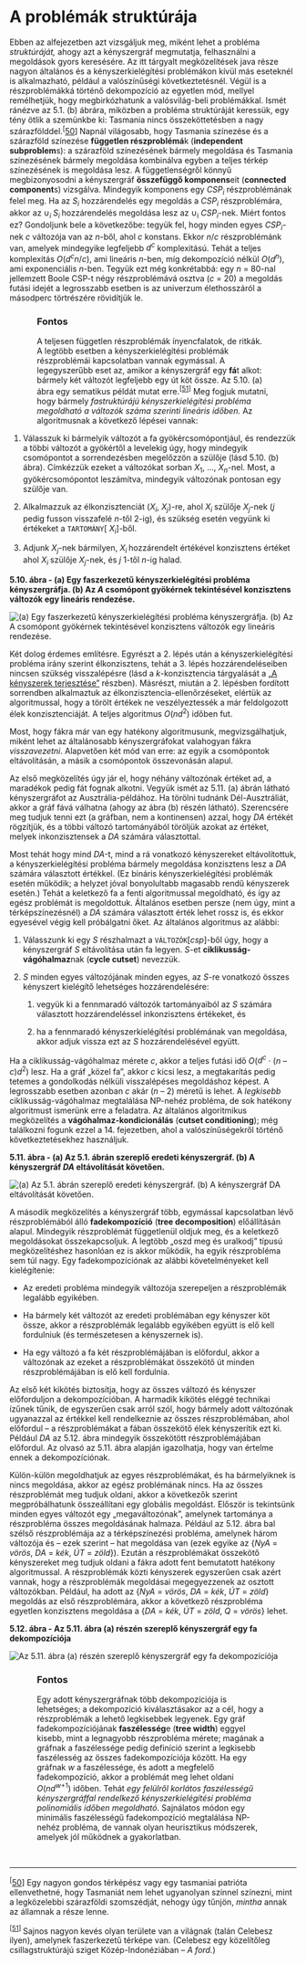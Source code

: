 <?xml version="1.0" encoding="UTF-8" standalone="no"?>

<html xmlns="http://www.w3.org/1999/xhtml"><head><meta name="generator" content="DocBook XSL Stylesheets V1.76.1"/></head><body><div class="section" title="A problémák struktúrája"><div class="titlepage"><div><div><h1 class="title"><a id="id565451"/>A problémák struktúrája</h1></div></div></div><p>Ebben az alfejezetben azt vizsgáljuk meg, miként lehet a probléma <span class="emphasis"><em>struktúráját,</em></span> ahogy azt a kényszergráf megmutatja, felhasználni a megoldások gyors keresésére. Az itt tárgyalt megközelítések java része nagyon általános és a kényszerkielégítési problémákon kívül más eseteknél is alkalmazható, például a valószínűségi következtetésnél. Végül is a részproblémákká történő dekompozíció az egyetlen mód, mellyel remélhetjük, hogy megbirkózhatunk a valósvilág-beli problémákkal. Ismét ránézve az 5.1. (b) ábrára, miközben a probléma struktúráját keressük, egy tény ötlik a szemünkbe ki: Tasmania nincs összeköttetésben a nagy szárazfölddel.<sup>[<a id="id565461" href="#ftn.id565461" class="footnote">50</a>]</sup><sup> </sup>Napnál világosabb, hogy Tasmania színezése és a szárazföld színezése <span class="strong"><strong>független részproblémá</strong></span>k (<span class="strong"><strong>independent subproblem</strong></span>s): a szárazföld színezésének bármely megoldása és Tasmania színezésének bármely megoldása kombinálva egyben a teljes térkép színezésének is megoldása lesz. A függetlenségről könnyű megbizonyosodni a kényszergráf <span class="strong"><strong>összefüggő komponens</strong></span>eit (<span class="strong"><strong>connected component</strong></span>s) vizsgálva. Mindegyik komponens egy <span class="emphasis"><em>CSP<sub>i</sub></em></span> részproblémának felel meg. Ha az <span class="emphasis"><em>S<sub>i</sub></em></span> hozzárendelés egy megoldás a <span class="emphasis"><em>CSP<sub>i</sub></em></span> részproblémára, akkor az ∪<span class="emphasis"><em><sub>i </sub>S<sub>i </sub></em></span>hozzárendelés megoldása lesz az ∪<sub>i</sub> <span class="emphasis"><em>CSP<sub>i</sub></em></span>-nek. Miért fontos ez? Gondoljunk bele a következőbe: tegyük fel, hogy minden egyes <span class="emphasis"><em>CSP<sub>i</sub></em></span>-nek <span class="emphasis"><em>c</em></span> változója van az <span class="emphasis"><em>n</em></span>-ből, ahol <span class="emphasis"><em>c</em></span> konstans. Ekkor <span class="emphasis"><em>n</em></span>/<span class="emphasis"><em>c </em></span>részproblémánk van, amelyek mindegyike legfeljebb <span class="emphasis"><em>d<sup>c</sup> </em></span>komplexitású. Tehát a teljes komplexitás <span class="emphasis"><em>O</em></span>(<span class="emphasis"><em>d<sup>c</sup>n</em></span>/<span class="emphasis"><em>c</em></span>), ami lineáris <span class="emphasis"><em>n</em></span>-ben, míg dekompozíció nélkül <span class="emphasis"><em>O</em></span>(<span class="emphasis"><em>d<sup>n</sup></em></span>), ami exponenciális <span class="emphasis"><em>n</em></span>-ben. Tegyük ezt még konkrétabbá: egy <span class="emphasis"><em>n </em></span>=<span class="emphasis"><em> </em></span>80-nal jellemzett Boole CSP-t négy részproblémává osztva (<span class="emphasis"><em>c </em></span>= 20)<span class="emphasis"><em> </em></span>a megoldás futási idejét a legrosszabb esetben is az univerzum élethosszáról a másodperc törtrészére rövidítjük le.</p><div class="important" title="Fontos" style="margin-left: 0.5in; margin-right: 0.5in;"><h3 class="title">Fontos</h3><p>A teljesen független részproblémák ínyencfalatok, de ritkák. A legtöbb esetben a kényszerkielégítési problémák részproblémái kapcsolatban vannak egymással. A legegyszerűbb eset az, amikor a kényszergráf egy <span class="strong"><strong>fá</strong></span>t alkot: bármely két változót legfeljebb egy út köt össze. Az 5.10. (a) ábra egy sematikus példát mutat erre.<sup>[<a id="id565613" href="#ftn.id565613" class="footnote">51</a>]</sup> Meg fogjuk mutatni, hogy bármely <span class="emphasis"><em>fastruktúrájú kényszerkielégítési probléma megoldható a változók száma szerinti lineáris időben.</em></span> Az algoritmusnak a következő lépései vannak:</p></div><div class="orderedlist"><ol class="orderedlist"><li class="listitem"><p>Válasszuk ki bármelyik változót a fa gyökércsomópontjául, és rendezzük a többi változót a gyökértől a levelekig úgy, hogy mindegyik csomópontot a sorrendezésben megelőzzön a szülője (lásd 5.10. (b) ábra). Címkézzük ezeket a változókat sorban <span class="emphasis"><em>X</em></span><sub>1</sub>, …, <span class="emphasis"><em>X<sub>n</sub></em></span>-nel. Most, a gyökércsomópontot leszámítva, mindegyik változónak pontosan egy szülője van.</p></li><li class="listitem"><p>Alkalmazzuk az élkonzisztenciát (<span class="emphasis"><em>X<sub>i</sub></em></span>,<span class="emphasis"><em> X<sub>j</sub></em></span>)-re, ahol <span class="emphasis"><em>X<sub>i </sub></em></span>szülője <span class="emphasis"><em>X<sub>j</sub></em></span>-nek (<span class="emphasis"><em>j</em></span> pedig fusson visszafelé <span class="emphasis"><em>n</em></span>-től 2-ig), és szükség esetén vegyünk ki értékeket a <code class="code">TARTOMÁNY</code>[ <span class="emphasis"><em>X<sub>i</sub></em></span>]-ből.</p></li><li class="listitem"><p>Adjunk <span class="emphasis"><em>X<sub>j</sub></em></span>-nek bármilyen, <span class="emphasis"><em>X<sub>i </sub></em></span>hozzárendelt értékével konzisztens értéket ahol <span class="emphasis"><em>X<sub>i</sub></em></span><sub> </sub>szülője <span class="emphasis"><em>X<sub>j</sub></em></span>-nek, és <span class="emphasis"><em>j</em></span> 1-től <span class="emphasis"><em>n</em></span>-ig halad.</p></li></ol></div><div class="figure"><a id="id565727"/><p class="title"><strong>5.10. ábra - (a) Egy faszerkezetű kényszerkielégítési probléma kényszergráfja. (b) Az <span class="emphasis"><em>A</em></span> csomópont gyökérnek tekintésével konzisztens változók egy lineáris rendezése.</strong></p><div class="figure-contents"><div class="mediaobject"><img src="kepek/05-10.png" alt="(a) Egy faszerkezetű kényszerkielégítési probléma kényszergráfja. (b) Az A csomópont gyökérnek tekintésével konzisztens változók egy lineáris rendezése."/></div></div></div><p>Két dolog érdemes említésre. Egyrészt a 2. lépés után a kényszerkielégítési probléma irány szerint élkonzisztens, tehát a 3. lépés hozzárendeléseiben nincsen szükség visszalépésre (lásd a <span class="emphasis"><em>k</em></span>-konzisztencia tárgyalását a <a class="xref" href="ch05s02.md#ID_193_oldal">„A kényszerek terjesztése”</a> részben). Másrészt, miután a 2. lépésben fordított sorrendben alkalmaztuk az élkonzisztencia-ellenőrzéseket, elértük az algoritmussal, hogy a törölt értékek ne veszélyeztessék a már feldolgozott élek konzisztenciáját. A teljes algoritmus <span class="emphasis"><em>O</em></span>(<span class="emphasis"><em>nd</em></span><sup>2</sup>)<span class="emphasis"><em> </em></span>időben fut. </p><p>Most, hogy fákra már van egy hatékony algoritmusunk, megvizsgálhatjuk, miként lehet az általánosabb kényszergráfokat valahogyan fákra <span class="emphasis"><em>visszavezetni</em></span>. Alapvetően két mód van erre: az egyik a csomópontok eltávolításán, a másik a csomópontok összevonásán alapul.</p><p>Az első megközelítés úgy jár el, hogy néhány változónak értéket ad, a maradékok pedig fát fognak alkotni. Vegyük ismét az 5.11. (a) ábrán látható kényszergráfot az Ausztrália-példához. Ha törölni tudnánk Dél-Ausztráliát, akkor a gráf fává válhatna (ahogy az ábra (b) részén látható). Szerencsére meg tudjuk tenni ezt (a gráfban, nem a kontinensen) azzal, hogy <span class="emphasis"><em>DA</em></span> értékét rögzítjük, és a többi változó tartományából töröljük azokat az értéket, melyek inkonzisztensek a <span class="emphasis"><em>DA</em></span> számára választottal. </p><p>Most tehát hogy mind <span class="emphasis"><em>DA-</em></span>t, mind a rá vonatkozó kényszereket<span class="emphasis"><em> </em></span>eltávolítottuk, a kényszerkielégítési probléma bármely megoldása konzisztens lesz a <span class="emphasis"><em>DA</em></span> számára választott értékkel. (Ez bináris kényszerkielégítési problémák esetén működik; a helyzet jóval bonyolultabb magasabb rendű kényszerek esetén.) Tehát a keletkező fa a fenti algoritmussal megoldható, és így az egész problémát is megoldottuk. Általános esetben persze (nem úgy, mint a térképszínezésnél) a <span class="emphasis"><em>DA</em></span> számára választott érték lehet rossz is, és ekkor egyesével végig kell próbálgatni őket. Az általános algoritmus az alábbi:</p><div class="orderedlist"><ol class="orderedlist"><li class="listitem"><p>Válasszunk ki egy <span class="emphasis"><em>S</em></span> részhalmazt a <code class="code">VÁLTOZÓK</code>[<span class="emphasis"><em>csp</em></span>]-ből úgy, hogy a kényszergráf <span class="emphasis"><em>S</em></span> eltávolítása után fa legyen. <span class="emphasis"><em>S</em></span>-et <span class="strong"><strong>ciklikusság-vágóhalmaz</strong></span>nak (<span class="strong"><strong>cycle cutset</strong></span>) nevezzük.</p></li><li class="listitem"><p><span class="emphasis"><em>S</em></span> minden egyes változójának minden egyes, az <span class="emphasis"><em>S</em></span>-re vonatkozó összes kényszert kielégítő lehetséges hozzárendelésére:</p><div class="orderedlist"><ol class="orderedlist"><li class="listitem"><p>vegyük ki a fennmaradó változók tartományaiból az <span class="emphasis"><em>S</em></span> számára választott hozzárendeléssel inkonzisztens értékeket, és</p></li><li class="listitem"><p>ha a fennmaradó kényszerkielégítési problémának van megoldása, akkor adjuk vissza ezt az <span class="emphasis"><em>S</em></span> hozzárendelésével együtt.</p></li></ol></div></li></ol></div><p>Ha a ciklikusság-vágóhalmaz mérete <span class="emphasis"><em>c</em></span>, akkor a teljes futási idő <span class="emphasis"><em>O</em></span>(<span class="emphasis"><em>d<sup>c</sup></em></span> · (<span class="emphasis"><em>n</em></span> – <span class="emphasis"><em>c</em></span>)<span class="emphasis"><em>d</em></span><sup>2</sup>) lesz. Ha a gráf „közel fa”, akkor <span class="emphasis"><em>c</em></span> kicsi lesz, a megtakarítás pedig tetemes a gondolkodás nélküli visszalépéses megoldáshoz képest. A legrosszabb esetben azonban <span class="emphasis"><em>c</em></span> akár (<span class="emphasis"><em>n</em></span> – 2) méretű is lehet. A <span class="emphasis"><em>legkisebb</em></span> ciklikusság-vágóhalmaz megtalálása NP-nehéz probléma, de sok hatékony algoritmust ismerünk erre a feladatra. Az általános algoritmikus megközelítés a <span class="strong"><strong>vágóhalmaz-kondicionálás</strong></span> (<span class="strong"><strong>cutset conditioning</strong></span>); még találkozni fogunk ezzel a 14. fejezetben, ahol a valószínűségekről történő következtetésekhez használjuk.</p><div class="figure"><a id="id565915"/><p class="title"><strong>5.11. ábra - (a) Az 5.1. ábrán szereplő eredeti kényszergráf. (b) A kényszergráf <span class="emphasis"><em>DA</em></span> eltávolítását követően.</strong></p><div class="figure-contents"><div class="mediaobject"><img src="kepek/05-11.png" alt="(a) Az 5.1. ábrán szereplő eredeti kényszergráf. (b) A kényszergráf DA eltávolítását követően."/></div></div></div><p>A második megközelítés a kényszergráf több, egymással kapcsolatban lévő részproblémából álló <span class="strong"><strong>fadekompozíció</strong></span> (<span class="strong"><strong>tree decomposition</strong></span>) előállításán alapul. Mindegyik részproblémát függetlenül oldjuk meg, és a keletkező megoldásokat összekapcsoljuk. A legtöbb „oszd meg és uralkodj” típusú megközelítéshez hasonlóan ez is akkor működik, ha egyik részprobléma sem túl nagy. Egy fadekompozíciónak az alábbi követelményeket kell kielégítenie:</p><div class="itemizedlist"><ul class="itemizedlist"><li class="listitem"><p>Az eredeti probléma mindegyik változója szerepeljen a részproblémák legalább egyikében.</p></li><li class="listitem"><p>Ha bármely két változót az eredeti problémában egy kényszer köt össze, akkor a részproblémák legalább egyikében együtt is elő kell fordulniuk (és természetesen a kényszernek is). </p></li><li class="listitem"><p>Ha egy változó a fa két részproblémájában is előfordul, akkor a változónak az ezeket a részproblémákat összekötő út minden részproblémájában is elő kell fordulnia.</p></li></ul></div><p>Az első két kikötés biztosítja, hogy az összes változó és kényszer előforduljon a dekompozícióban. A harmadik kikötés eléggé technikai ízűnek tűnik, de egyszerűen csak arról szól, hogy bármely adott változónak ugyanazzal az értékkel kell rendelkeznie az összes részproblémában, ahol előfordul – a részproblémákat a fában összekötő élek kényszerítik ezt ki. Például <span class="emphasis"><em>DA</em></span> az 5.12. ábra mindegyik összekötött részproblémájában előfordul. Az olvasó az 5.11. ábra alapján igazolhatja, hogy van értelme ennek a dekompozíciónak.</p><p>Külön-külön megoldhatjuk az egyes részproblémákat, és ha bármelyiknek is nincs megoldása, akkor az egész problémának nincs. Ha az összes részproblémát meg tudjuk oldani, akkor a következők szerint megpróbálhatunk összeállítani egy globális megoldást. Először is tekintsünk minden egyes változót egy „megaváltozónak”, amelynek tartománya a részprobléma összes megoldásának halmaza. Például az 5.12. ábra bal szélső részproblémája az a térképszínezési probléma, amelynek három változója és – ezek szerint – hat megoldása van (ezek egyike az {<span class="emphasis"><em>NyA </em></span>=<span class="emphasis"><em> vörös</em></span>,<span class="emphasis"><em> DA </em></span>=<span class="emphasis"><em> kék</em></span>,<span class="emphasis"><em> ÚT </em></span>= <span class="emphasis"><em>zöld</em></span>}). Ezután a részproblémákat összekötő kényszereket meg tudjuk oldani a fákra adott fent bemutatott hatékony algoritmussal. A részproblémák közti kényszerek egyszerűen csak azért vannak, hogy a részproblémák megoldásai megegyezzenek az osztott változókban. Például, ha adott az {<span class="emphasis"><em>NyA </em></span>=<span class="emphasis"><em> vörös</em></span>,<span class="emphasis"><em> DA </em></span>=<span class="emphasis"><em> kék</em></span>,<span class="emphasis"><em> ÚT </em></span>=<span class="emphasis"><em> zöld</em></span>} megoldás az első részproblémára, akkor a következő részprobléma egyetlen konzisztens megoldása a {<span class="emphasis"><em>DA </em></span>=<span class="emphasis"><em> kék</em></span>,<span class="emphasis"><em> ÚT </em></span>=<span class="emphasis"><em> zöld</em></span>,<span class="emphasis"><em> Q </em></span>=<span class="emphasis"><em> vörös</em></span>} lehet.</p><div class="figure"><a id="id566029"/><p class="title"><strong>5.12. ábra - Az 5.11. ábra (a) részén szereplő kényszergráf egy fa dekompozíciója</strong></p><div class="figure-contents"><div class="mediaobject"><img src="kepek/05-12.png" alt="Az 5.11. ábra (a) részén szereplő kényszergráf egy fa dekompozíciója"/></div></div></div><div class="important" title="Fontos" style="margin-left: 0.5in; margin-right: 0.5in;"><h3 class="title">Fontos</h3><p>Egy adott kényszergráfnak több dekompozíciója is lehetséges; a dekompozíció kiválasztásakor az a cél, hogy a részproblémák a lehető legkisebbek legyenek. Egy gráf fadekompozíciójának <span class="strong"><strong>faszélesség</strong></span>e (<span class="strong"><strong>tree width</strong></span>) eggyel kisebb, mint a legnagyobb részprobléma mérete; magának a gráfnak a faszélessége pedig definíció szerint a legkisebb faszélesség az összes fadekompozíciója között. Ha egy gráfnak <span class="emphasis"><em>w</em></span> a faszélessége, és adott a megfelelő fadekompozíció, akkor a problémát meg lehet oldani <span class="emphasis"><em>O</em></span>(<span class="emphasis"><em>nd<sup>w</sup></em></span><sup>+1</sup>) időben. Tehát <span class="emphasis"><em>egy felülről korlátos faszélességű kényszergráffal rendelkező kényszerkielégítési probléma polinomiális időben megoldható</em></span>. Sajnálatos módon egy minimális faszélességű fadekompozíció megtalálása NP-nehéz probléma, de vannak olyan heurisztikus módszerek, amelyek jól működnek a gyakorlatban.</p></div><div class="footnotes"><br/><hr/><div class="footnote"><p class="footnote text"><sup>[<a id="ftn.id565461" href="#id565461" class="para">50</a>] </sup> Egy nagyon gondos térképész vagy egy tasmaniai patrióta ellenvethetné, hogy Tasmaniát nem lehet ugyanolyan színnel színezni, mint a legközelebbi szárazföldi szomszédját, nehogy úgy tűnjön, <span class="emphasis"><em>mintha</em></span> annak az államnak a része lenne.</p></div><div class="footnote"><p class="footnote text"><sup>[<a id="ftn.id565613" href="#id565613" class="para">51</a>] </sup> Sajnos nagyon kevés olyan területe van a világnak (talán Celebesz ilyen), amelynek faszerkezetű térképe van. (Celebesz egy közelítőleg csillagstruktúrájú sziget Közép-Indonéziában – <span class="emphasis"><em>A ford.</em></span>)</p></div></div></div></body></html>

